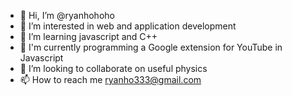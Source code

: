 - 👋 Hi, I’m @ryanhohoho
- 👀 I’m interested in web and application development
- 🌱 I’m learning javascript and C++
- 🌱 I'm currently programming a Google extension for YouTube in Javascript
- 💞️ I’m looking to collaborate on useful physics
- 📫 How to reach me ryanho333@gmail.com

<!---
ryanhohoho/ryanhohoho is a ✨ special ✨ repository because its `README.md` (this file) appears on your GitHub profile.
You can click the Preview link to take a look at your changes.
--->
